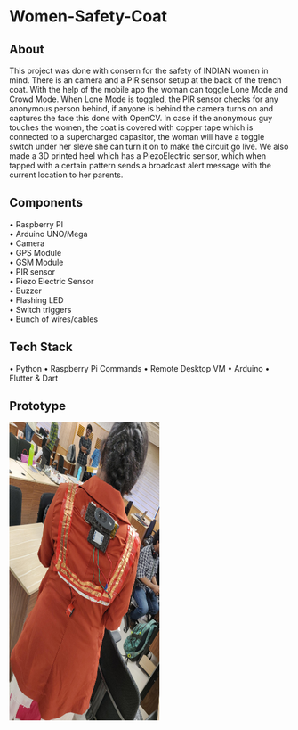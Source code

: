 # Women-Safety-Coat

## About
This project was done with consern for the safety of INDIAN women in mind. There is an camera and a PIR sensor setup at the back of the trench coat.
With the help of the mobile app the woman can toggle Lone Mode and Crowd Mode. When Lone Mode is toggled, the PIR sensor checks for any anonymous person behind, 
if anyone is behind the camera turns on and captures the face this done with OpenCV. In case if the anonymous guy touches the women, the coat is covered with
copper tape which is connected to a supercharged capasitor, the woman will have a toggle switch under her sleve she can turn it on to make the circuit go live.
We also made a 3D printed heel which has a PiezoElectric sensor, which when tapped with a certain pattern sends a broadcast alert message with the current location
to her parents.

## Components
• Raspberry PI<br>
• Arduino UNO/Mega<br>
• Camera <br>
• GPS Module<br>
• GSM Module<br>
• PIR sensor <br>
• Piezo Electric Sensor<br>
• Buzzer<br>
• Flashing LED<br>
• Switch triggers<br>
• Bunch of wires/cables<br>


## Tech Stack
• Python
• Raspberry Pi Commands
• Remote Desktop VM
• Arduino
• Flutter & Dart


## Prototype
<div>
  <img src="https://github.com/Premmmm/Women-Safety-Coat/blob/master/WomenSafetyCoat%20Photo.jpg" height="535" width="270" />
</div><br><br>

